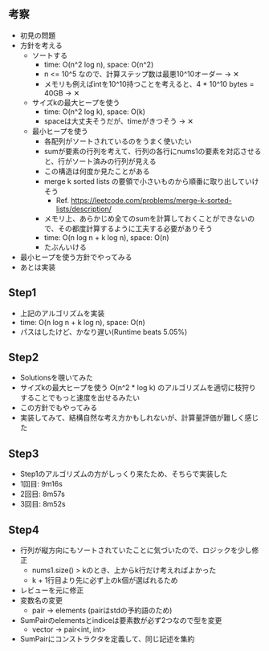 ## 考察
- 初見の問題
- 方針を考える
    - ソートする
        - time: O(n^2 log n), space: O(n^2)
        - n <= 10^5 なので、計算ステップ数は最悪10^10オーダー -> ✕
        - メモリも例えばintを10^10持つことを考えると、4 * 10^10 bytes = 40GB -> ✕
    - サイズkの最大ヒープを使う
        - time: O(n^2 log k), space: O(k)
        - spaceは大丈夫そうだが、timeがきつそう -> ✕
    - 最小ヒープを使う
        - 各配列がソートされているのをうまく使いたい
        - sumが要素の行列を考えて、行列の各行にnums1の要素を対応させると、行がソート済みの行列が見える
        - この構造は何度か見たことがある
        - merge k sorted lists の要領で小さいものから順番に取り出していけそう
            - Ref. https://leetcode.com/problems/merge-k-sorted-lists/description/
        - メモリ上、あらかじめ全てのsumを計算しておくことができないので、その都度計算するように工夫する必要がありそう
        - time: O(n log n + k log n), space: O(n)
        - たぶんいける
- 最小ヒープを使う方針でやってみる
- あとは実装

## Step1
- 上記のアルゴリズムを実装
- time: O(n log n + k log n), space: O(n)
- パスはしたけど、かなり遅い(Runtime beats 5.05%)

## Step2
- Solutionsを覗いてみた
- サイズkの最大ヒープを使う O(n^2 * log k) のアルゴリズムを適切に枝狩りすることでもっと速度を出せるみたい
- この方針でもやってみる
- 実装してみて、結構自然な考え方かもしれないが、計算量評価が難しく感じた

## Step3
- Step1のアルゴリズムの方がしっくり来たため、そちらで実装した
- 1回目: 9m16s
- 2回目: 8m57s
- 3回目: 8m52s

## Step4
- 行列が縦方向にもソートされていたことに気づいたので、ロジックを少し修正
    - nums1.size() > kのとき、上からk行だけ考えればよかった
    - k + 1行目より先に必ず上のk個が選ばれるため
- レビューを元に修正
- 変数名の変更
    - pair -> elements (pairはstdの予約語のため)
- SumPairのelementsとindiceは要素数が必ず2つなので型を変更
    - vector<int> -> pair<int, int>
- SumPairにコンストラクタを定義して、同じ記述を集約
